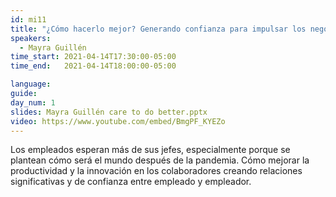 ```yaml
---
id: mi11
title: "¿Cómo hacerlo mejor? Generando confianza para impulsar los negocios."
speakers:
  - Mayra Guillén
time_start: 2021-04-14T17:30:00-05:00
time_end:   2021-04-14T18:00:00-05:00

language: 
guide:
day_num: 1
slides: Mayra Guillén care to do better.pptx
video: https://www.youtube.com/embed/BmgPF_KYEZo
---
```


Los empleados esperan más de sus jefes, especialmente porque se plantean cómo será el mundo después de la pandemia. Cómo mejorar la productividad y la innovación en los colaboradores creando relaciones significativas y de confianza entre empleado y empleador.
